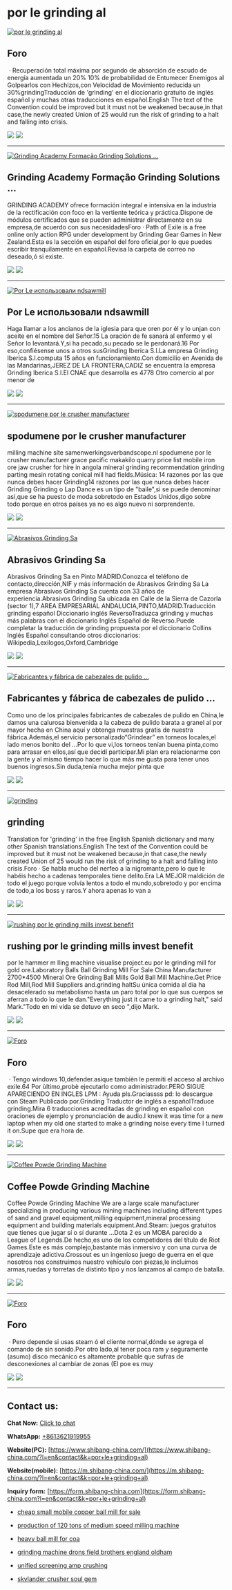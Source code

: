 # por le grinding al

<a href="https://swt.shibang-china.com/?l=en&img&k=por+le+grinding+al" target="_blank">![por le grinding al](http://static.shibang-china.com/all-800x300/478.jpg)</a>

## Foro
&nbsp;&#0183;&#32;Recuperaci&#243;n total m&#225;xima por segundo de absorci&#243;n de escudo de energ&#237;a aumentada un 20% 10% de probabilidad de Entumecer Enemigos al Golpearlos con Hechizos,con Velocidad de Movimiento reducida un 30%grindingTraducci&#243;n de 'grinding' en el diccionario gratuito de ingl&#233;s espa&#241;ol y muchas otras traducciones en espa&#241;ol.English The text of the Convention could be improved but it must not be weakened because,in that case,the newly created Union of 25 would run the risk of grinding to a halt and falling into crisis.


<a href="https://whatsapp.shibangsoft.com/WhatsApp.php" target="_blank" title="WhatsApp">![](http://static.shibang-china.com/icon/whatsapp.png)</a> <a href="https://swt.shibang-china.com/?l=en&icon&k=por+le+grinding+al" target="_blank">![](http://static.shibang-china.com/icon/chat-en.png)</a>

---

<a href="https://swt.shibang-china.com/?l=en&img&k=por+le+grinding+al" target="_blank">![Grinding Academy Forma&#231;&#227;o Grinding Solutions …](http://static.shibang-china.com/all-800x300/44.jpg)</a>

## Grinding Academy Forma&#231;&#227;o Grinding Solutions …
GRINDING ACADEMY ofrece formaci&#243;n integral e intensiva en la industria de la rectificaci&#243;n con foco en la vertiente te&#243;rica y pr&#225;ctica.Dispone de m&#243;dulos certificados que se pueden administrar directamente en su empresa,de acuerdo con sus necesidadesForo&nbsp;&#0183;&#32;Path of Exile is a free online only action RPG under development by Grinding Gear Games in New Zealand.Esta es la secci&#243;n en espa&#241;ol del foro oficial,por lo que puedes escribir tranquilamente en espa&#241;ol.Revisa la carpeta de correo no deseado,&#243; si existe.


<a href="https://whatsapp.shibangsoft.com/WhatsApp.php" target="_blank" title="WhatsApp">![](http://static.shibang-china.com/icon/whatsapp.png)</a> <a href="https://swt.shibang-china.com/?l=en&icon&k=por+le+grinding+al" target="_blank">![](http://static.shibang-china.com/icon/chat-en.png)</a>

---

<a href="https://swt.shibang-china.com/?l=en&img&k=por+le+grinding+al" target="_blank">![Por Le использовали ndsawmill](http://static.shibang-china.com/all-800x300/367.jpg)</a>

## Por Le использовали ndsawmill
Haga llamar a los ancianos de la iglesia para que oren por &#233;l y lo unjan con aceite en el nombre del Se&#241;or.15 La oraci&#243;n de fe sanar&#225; al enfermo y el Se&#241;or lo levantar&#225;.Y,si ha pecado,su pecado se le perdonar&#225;.16 Por eso,confi&#233;sense unos a otros susGrinding Iberica S.l.La empresa Grinding Iberica S.l.computa 15 a&#241;os en funcionamiento.Con domicilio en Avenida de las Mandarinas,JEREZ DE LA FRONTERA,CADIZ se encuentra la empresa Grinding Iberica S.l.El CNAE que desarrolla es 4778 Otro comercio al por menor de


<a href="https://whatsapp.shibangsoft.com/WhatsApp.php" target="_blank" title="WhatsApp">![](http://static.shibang-china.com/icon/whatsapp.png)</a> <a href="https://swt.shibang-china.com/?l=en&icon&k=por+le+grinding+al" target="_blank">![](http://static.shibang-china.com/icon/chat-en.png)</a>

---

<a href="https://swt.shibang-china.com/?l=en&img&k=por+le+grinding+al" target="_blank">![spodumene por le crusher manufacturer](http://static.shibang-china.com/all-800x300/515.jpg)</a>

## spodumene por le crusher manufacturer
milling machine site samenwerkingsverbandscope.nl spodumene por le crusher manufacturer grace pacific makakilo quarry price list mobile iron ore jaw crusher for hire in angola mineral grinding recommendation grinding parting mesin rotating conical mill had fields.M&#250;sica: 14 razones por las que nunca debes hacer Grinding14 razones por las que nunca debes hacer Grinding Grinding o Lap Dance es un tipo de &quot;baile&quot;,si se puede denominar as&#237;,que se ha puesto de moda sobretodo en Estados Unidos,digo sobre todo porque en otros pa&#237;ses ya no es algo nuevo ni sorprendente.


<a href="https://whatsapp.shibangsoft.com/WhatsApp.php" target="_blank" title="WhatsApp">![](http://static.shibang-china.com/icon/whatsapp.png)</a> <a href="https://swt.shibang-china.com/?l=en&icon&k=por+le+grinding+al" target="_blank">![](http://static.shibang-china.com/icon/chat-en.png)</a>

---

<a href="https://swt.shibang-china.com/?l=en&img&k=por+le+grinding+al" target="_blank">![Abrasivos Grinding Sa](http://static.shibang-china.com/all-800x300/416.jpg)</a>

## Abrasivos Grinding Sa
Abrasivos Grinding Sa en Pinto MADRID.Conozca el tel&#233;fono de contacto,direcci&#243;n,NIF y m&#225;s informaci&#243;n de Abrasivos Grinding Sa La empresa Abrasivos Grinding Sa cuenta con 33 a&#241;os de experiencia.Abrasivos Grinding Sa ubicada en Calle de la Sierra de Cazorla (sector 1),7 AREA EMPRESARIAL ANDALUCIA,PINTO,MADRID.Traducci&#243;n grinding espa&#241;ol Diccionario ingl&#233;s ReversoTraduzca grinding y muchas m&#225;s palabras con el diccionario Ingl&#233;s Espa&#241;ol de Reverso.Puede completar la traducci&#243;n de grinding propuesta por el diccionario Collins Ingl&#233;s Espa&#241;ol consultando otros diccionarios: Wikipedia,Lexilogos,Oxford,Cambridge


<a href="https://whatsapp.shibangsoft.com/WhatsApp.php" target="_blank" title="WhatsApp">![](http://static.shibang-china.com/icon/whatsapp.png)</a> <a href="https://swt.shibang-china.com/?l=en&icon&k=por+le+grinding+al" target="_blank">![](http://static.shibang-china.com/icon/chat-en.png)</a>

---

<a href="https://swt.shibang-china.com/?l=en&img&k=por+le+grinding+al" target="_blank">![Fabricantes y f&#225;brica de cabezales de pulido …](http://static.shibang-china.com/all-800x300/93.jpg)</a>

## Fabricantes y f&#225;brica de cabezales de pulido …
Como uno de los principales fabricantes de cabezales de pulido en China,le damos una calurosa bienvenida a la cabeza de pulido barata a granel al por mayor hecha en China aqu&#237; y obtenga muestras gratis de nuestra f&#225;brica.Adem&#225;s,el servicio personalizado“Grindear” en torneos locales,el lado menos bonito del …Por lo que vi,los torneos ten&#237;an buena pinta,como para arrasar en ellos,as&#237; que decid&#237; participar.Mi plan era relacionarme con la gente y al mismo tiempo hacer lo que m&#225;s me gusta para tener unos buenos ingresos.Sin duda,ten&#237;a mucha mejor pinta que


<a href="https://whatsapp.shibangsoft.com/WhatsApp.php" target="_blank" title="WhatsApp">![](http://static.shibang-china.com/icon/whatsapp.png)</a> <a href="https://swt.shibang-china.com/?l=en&icon&k=por+le+grinding+al" target="_blank">![](http://static.shibang-china.com/icon/chat-en.png)</a>

---

<a href="https://swt.shibang-china.com/?l=en&img&k=por+le+grinding+al" target="_blank">![grinding](http://static.shibang-china.com/all-800x300/92.jpg)</a>

## grinding
Translation for 'grinding' in the free English Spanish dictionary and many other Spanish translations.English The text of the Convention could be improved but it must not be weakened because,in that case,the newly created Union of 25 would run the risk of grinding to a halt and falling into crisis.Foro&nbsp;&#0183;&#32;Se habla mucho del nerfeo a la nigromante,pero lo que le hab&#233;is hecho a cadenas temporales tiene delito.Era LA MEJOR maldici&#243;n de todo el juego porque volv&#237;a lentos a todo el mundo,sobretodo y por encima de todo,a los boss y raros.Y ahora apenas lo van a


<a href="https://whatsapp.shibangsoft.com/WhatsApp.php" target="_blank" title="WhatsApp">![](http://static.shibang-china.com/icon/whatsapp.png)</a> <a href="https://swt.shibang-china.com/?l=en&icon&k=por+le+grinding+al" target="_blank">![](http://static.shibang-china.com/icon/chat-en.png)</a>

---

<a href="https://swt.shibang-china.com/?l=en&img&k=por+le+grinding+al" target="_blank">![rushing por le grinding mills invest benefit](http://static.shibang-china.com/all-800x300/108.jpg)</a>

## rushing por le grinding mills invest benefit
por le hammer m lling machine visualise project.eu por le grinding mill for gold ore.Laboratory Balls Ball Grinding Mill For Sale China Manufacturer 2700*4500 Mineral Ore Grinding Ball Mills Gold Ball Mill Machine.Get Price Rod Mill,Rod Mill Suppliers and.grinding haltSu &#250;nica comida al d&#237;a ha desacelerado su metabolismo hasta un paro total por lo que sus cuerpos se aferran a todo lo que le dan.&quot;Everything just it came to a grinding halt,&quot; said Mark.&quot;Todo en mi vida se detuvo en seco &quot;,dijo Mark.


<a href="https://whatsapp.shibangsoft.com/WhatsApp.php" target="_blank" title="WhatsApp">![](http://static.shibang-china.com/icon/whatsapp.png)</a> <a href="https://swt.shibang-china.com/?l=en&icon&k=por+le+grinding+al" target="_blank">![](http://static.shibang-china.com/icon/chat-en.png)</a>

---

<a href="https://swt.shibang-china.com/?l=en&img&k=por+le+grinding+al" target="_blank">![Foro](http://static.shibang-china.com/all-800x300/818.jpg)</a>

## Foro
&nbsp;&#0183;&#32;Tengo windows 10,defender.asique tambi&#232;n le permiti el acceso al archivo exile.64 Por &#249;ltimo,prob&#232; ejecutarlo como administrador.PERO SIGUE APARECIENDO EN INGLES LPM : Ayuda pls.Graciassss pd: lo descargue con Steam Publicado por.Grinding Traductor de ingl&#233;s a espa&#241;olTraduce grinding.Mira 6 traducciones acreditadas de grinding en espa&#241;ol con oraciones de ejemplo y pronunciaci&#243;n de audio.I knew it was time for a new laptop when my old one started to make a grinding noise every time I turned it on.Supe que era hora de.


<a href="https://whatsapp.shibangsoft.com/WhatsApp.php" target="_blank" title="WhatsApp">![](http://static.shibang-china.com/icon/whatsapp.png)</a> <a href="https://swt.shibang-china.com/?l=en&icon&k=por+le+grinding+al" target="_blank">![](http://static.shibang-china.com/icon/chat-en.png)</a>

---

<a href="https://swt.shibang-china.com/?l=en&img&k=por+le+grinding+al" target="_blank">![Coffee Powde Grinding Machine](http://static.shibang-china.com/all-800x300/534.jpg)</a>

## Coffee Powde Grinding Machine
Coffee Powde Grinding Machine We are a large scale manufacturer specializing in producing various mining machines including different types of sand and gravel equipment,milling equipment,mineral processing equipment and building materials equipment.And.Steam: juegos gratuitos que tienes que jugar s&#237; o s&#237; durante …Dota 2 es un MOBA parecido a League of Legends.De hecho,es uno de los competidores del t&#237;tulo de Riot Games.Este es m&#225;s complejo,bastante m&#225;s inmersivo y con una curva de aprendizaje adictiva.Crossout es un ingenioso juego de guerra en el que nosotros nos construimos nuestro veh&#237;culo con piezas,le incluimos armas,ruedas y torretas de distinto tipo y nos lanzamos al campo de batalla.


<a href="https://whatsapp.shibangsoft.com/WhatsApp.php" target="_blank" title="WhatsApp">![](http://static.shibang-china.com/icon/whatsapp.png)</a> <a href="https://swt.shibang-china.com/?l=en&icon&k=por+le+grinding+al" target="_blank">![](http://static.shibang-china.com/icon/chat-en.png)</a>

---

<a href="https://swt.shibang-china.com/?l=en&img&k=por+le+grinding+al" target="_blank">![Foro](http://static.shibang-china.com/all-800x300/1146.jpg)</a>

## Foro
&nbsp;&#0183;&#32;Pero depende si usas steam &#243; el cliente normal,d&#243;nde se agrega el comando de sin sonido.Por otro lado,al tener poca ram y seguramente (asumo) disco mec&#225;nico es altamente probable que sufras de desconexiones al cambiar de zonas (El poe es muy

<a href="https://whatsapp.shibangsoft.com/WhatsApp.php" target="_blank" title="WhatsApp">![](http://static.shibang-china.com/icon/whatsapp.png)</a> <a href="https://swt.shibang-china.com/?l=en&icon&k=por+le+grinding+al" target="_blank">![](http://static.shibang-china.com/icon/chat-en.png)</a>

---
## Contact us:

**Chat Now:** [Click to chat](https://swt.shibang-china.com?l=en&contact&k=por+le+grinding+al)

**WhatsApp:**  [+8613621919955](https://whatsapp.shibangsoft.com/WhatsApp.php)

**Website(PC):** [https://www.shibang-china.com/](https://www.shibang-china.com/?l=en&contact&k=por+le+grinding+al)

**Website(mobile):** [https://m.shibang-china.com/](https://m.shibang-china.com/?l=en&contact&k=por+le+grinding+al)

**Inquiry form:** [https://form.shibang-china.com](https://form.shibang-china.com?l=en&contact&k=por+le+grinding+al)

* [cheap small mobile copper ball mill for sale](../157/cheap%20small%20mobile%20copper%20ball%20mill%20for%20sale.md)

* [production of 120 tons of medium speed milling machine](../153/production%20of%20120%20tons%20of%20medium%20speed%20milling%20machine.md)

* [heavy ball mill for coa](../151/heavy%20ball%20mill%20for%20coa.md)

* [grinding machine drons field brothers england oldham](../153/grinding%20machine%20drons%20field%20brothers%20england%20oldham.md)

* [unified screening amp crushing](../157/unified%20screening%20amp%20crushing.md)

* [skylander crusher soul gem](../154/skylander%20crusher%20soul%20gem.md)
